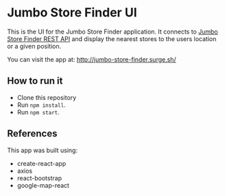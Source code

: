 # Jumbo Store Finder UI

This is the UI for the Jumbo Store Finder application. It connects to [Jumbo Store Finder REST API]() and display the nearest stores to the users location or a given position.

You can visit the app at: http://jumbo-store-finder.surge.sh/

## How to run it

- Clone this repository
- Run `npm install`.
- Run `npm start`.

## References

This app was built using:

- create-react-app
- axios
- react-bootstrap
- google-map-react
